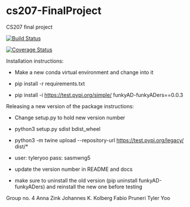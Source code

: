 # cs207-FinalProject
CS207 final project

[![Build Status](https://travis-ci.org/funkyADers/cs207-FinalProject.svg?branch=master)](https://travis-ci.org/funkyADers/cs207-FinalProject.svg?branch=master)

[![Coverage Status](https://codecov.io/gh/funkyADers/cs207-FinalProject/branch/master/graph/badge.svg)](https://codecov.io/gh/funkyADers/cs207-FinalProject)

Installation instructions:

- Make a new conda virtual environment and change into it

- pip install -r requirements.txt

- pip install -i https://test.pypi.org/simple/ funkyAD-funkyADers==0.0.3

Releasing a new version of the package instructions:

- Change setup.py to hold new version number

- python3 setup.py sdist bdist_wheel

- python3 -m twine upload --repository-url https://test.pypi.org/legacy/ dist/*

- user: tyleryoo pass: sasmwng5

- update the version number in README and docs

- make sure to uninstall the old version (pip uninstall funkyAD-funkyADers) and reinstall the new one before testing

Group no. 4
Anna Zink
Johannes K. Kolberg
Fabio Pruneri
Tyler Yoo
